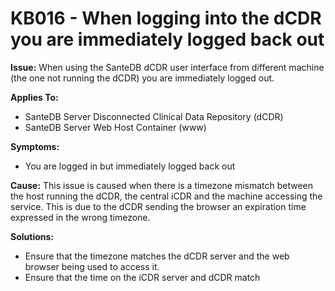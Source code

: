 # KB016 - When logging into the dCDR you are immediately logged back out



**Issue:** When using the SanteDB dCDR user interface from different machine \(the one not running the dCDR\) you are immediately logged out.

**Applies To:**

* SanteDB Server Disconnected Clinical Data Repository \(dCDR\)
* SanteDB Server Web Host Container \(www\)

**Symptoms:**

* You are logged in but immediately logged back out

**Cause:** This issue is caused when there is a timezone mismatch between the host running the dCDR, the central iCDR and the machine accessing the service. This is due to the dCDR sending the browser an expiration time expressed in the wrong timezone.

**Solutions:**

* Ensure that the timezone matches the dCDR server and the web browser being used to access it.
* Ensure that the time on the iCDR server and dCDR match

